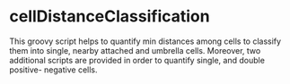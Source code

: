 # cellDistanceClassification
This groovy script helps to quantify min distances among cells to classify them into single, nearby attached and umbrella cells. Moreover, two additional scripts are provided in order to quantify single, and double positive- negative cells.
